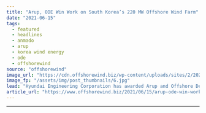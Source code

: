 ```yaml
---
title: "Arup, ODE Win Work on South Korea’s 220 MW Offshore Wind Farm"
date: "2021-06-15"
tags: 
  - featured
  - headlines
  - anmado
  - arup
  - korea wind energy
  - ode
  - offshorewind
source: "offshorewind"
image_url: "https://cdn.offshorewind.biz/wp-content/uploads/sites/2/2021/06/15115504/Anmado-OWF_-c-Korea-Wind-Energy.jpg"
image_fp: "/assets/img/post_thumbnails/6.jpg"
lead: "Hyundai Engineering Corporation has awarded Arup and Offshore Design Engineering (ODE) with an Owner’s"
article_url: "https://www.offshorewind.biz/2021/06/15/arup-ode-win-work-on-south-koreas-220-mw-offshore-wind-farm/"
---
```


---
